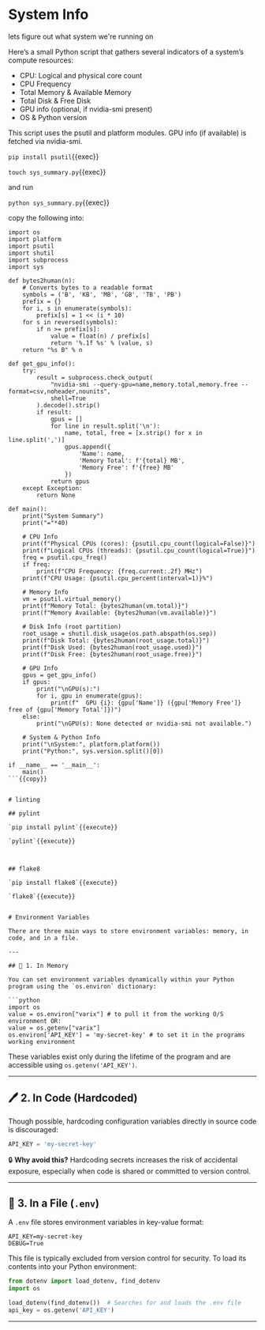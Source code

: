 # System Info

lets figure out what system we're running on

Here’s a small Python script that gathers several indicators of a system’s compute resources:

- CPU: Logical and physical core count
- CPU Frequency
- Total Memory & Available Memory
- Total Disk & Free Disk
- GPU info (optional, if nvidia-smi present)
- OS & Python version

This script uses the psutil and platform modules. GPU info (if available) is fetched via nvidia-smi.

`pip install psutil`{{exec}}

`touch sys_summary.py`{{exec}}

and run

`python sys_summary.py`{{exec}}

copy the following into:

```
import os
import platform
import psutil
import shutil
import subprocess
import sys

def bytes2human(n):
    # Converts bytes to a readable format
    symbols = ('B', 'KB', 'MB', 'GB', 'TB', 'PB')
    prefix = {}
    for i, s in enumerate(symbols):
        prefix[s] = 1 << (i * 10)
    for s in reversed(symbols):
        if n >= prefix[s]:
            value = float(n) / prefix[s]
            return '%.1f %s' % (value, s)
    return "%s B" % n

def get_gpu_info():
    try:
        result = subprocess.check_output(
            "nvidia-smi --query-gpu=name,memory.total,memory.free --format=csv,noheader,nounits",
            shell=True
        ).decode().strip()
        if result:
            gpus = []
            for line in result.split('\n'):
                name, total, free = [x.strip() for x in line.split(',')]
                gpus.append({
                    'Name': name,
                    'Memory Total': f'{total} MB',
                    'Memory Free': f'{free} MB'
                })
            return gpus
    except Exception:
        return None

def main():
    print("System Summary")
    print("="*40)

    # CPU Info
    print(f"Physical CPUs (cores): {psutil.cpu_count(logical=False)}")
    print(f"Logical CPUs (threads): {psutil.cpu_count(logical=True)}")
    freq = psutil.cpu_freq()
    if freq:
        print(f"CPU Frequency: {freq.current:.2f} MHz")
    print(f"CPU Usage: {psutil.cpu_percent(interval=1)}%")

    # Memory Info
    vm = psutil.virtual_memory()
    print(f"Memory Total: {bytes2human(vm.total)}")
    print(f"Memory Available: {bytes2human(vm.available)}")

    # Disk Info (root partition)
    root_usage = shutil.disk_usage(os.path.abspath(os.sep))
    print(f"Disk Total: {bytes2human(root_usage.total)}")
    print(f"Disk Used: {bytes2human(root_usage.used)}")
    print(f"Disk Free: {bytes2human(root_usage.free)}")

    # GPU Info
    gpus = get_gpu_info()
    if gpus:
        print("\nGPU(s):")
        for i, gpu in enumerate(gpus):
            print(f"  GPU {i}: {gpu['Name']} ({gpu['Memory Free']} free of {gpu['Memory Total']})")
    else:
        print("\nGPU(s): None detected or nvidia-smi not available.")

    # System & Python Info
    print("\nSystem:", platform.platform())
    print("Python:", sys.version.split()[0])

if __name__ == '__main__':
    main()
```{{copy}}


# linting

## pylint

`pip install pylint`{{execute}}

`pylint`{{execute}}



## flake8

`pip install flake8`{{execute}}

`flake8`{{execute}}


# Environment Variables

There are three main ways to store environment variables: memory, in code, and in a file.

---

## 🧠 1. In Memory

You can set environment variables dynamically within your Python program using the `os.environ` dictionary:

```python
import os
value = os.environ["varix"] # to pull it from the working O/S environment OR:
value = os.getenv["varix"] 
os.environ['API_KEY'] = 'my-secret-key' # to set it in the programs working environment
```

These variables exist only during the lifetime of the program and are accessible using `os.getenv('API_KEY')`.

---

## 🖊️ 2. In Code (Hardcoded)

Though possible, hardcoding configuration variables directly in source code is discouraged:

```python
API_KEY = 'my-secret-key'
```

🔒 **Why avoid this?** Hardcoding secrets increases the risk of accidental exposure, especially when code is shared or committed to version control.

---

## 📄 3. In a File (`.env`)

A `.env` file stores environment variables in key-value format:

```
API_KEY=my-secret-key
DEBUG=True
```

This file is typically excluded from version control for security. To load its contents into your Python environment:

```python
from dotenv import load_dotenv, find_dotenv
import os

load_dotenv(find_dotenv())  # Searches for and loads the .env file
api_key = os.getenv('API_KEY')
```

---

